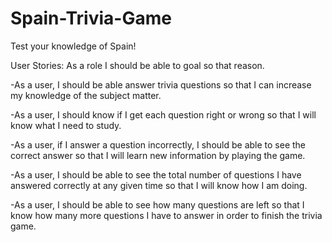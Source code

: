 # Spain-Trivia-Game
Test your knowledge of Spain!

User Stories: As a role I should be able to goal so that reason.

-As a user, I should be able answer trivia questions so that I can increase my knowledge of the subject matter.

-As a user, I should know if I get each question right or wrong so that I will know what I need to study.

-As a user, if I answer a question incorrectly, I should be able to see the correct answer so that I will learn new information by playing the game.

-As a user, I should be able to see the total number of questions I have answered correctly at any given time so that I will know how I am doing.

-As a user, I should be able to see how many questions are left so that I know how many more questions I have to answer in order to finish the trivia game.
